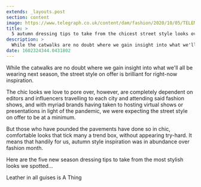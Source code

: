 ```yaml
--- 
extends: _layouts.post 
section: content 
image: https://www.telegraph.co.uk/content/dam/fashion/2020/10/05/TELEMMGLPICT000240593361-xlarge_trans_NvBQzQNjv4Bqx1N6mzreoM9UEkoOCiuTNgzORmfOmN5opEvHYJbnDQs.jpeg?imwidth=1200 
title: > 
  5 autumn dressing tips to take from the chicest street style looks over fashion month 
description: > 
  While the catwalks are no doubt where we gain insight into what we'll all be wearing next season, the street style on offer is brilliant for right-now inspiration.The chic looks we love to pore over, however, are completely dependent on editors and influencers travelling to each city and attending said fashion shows, and with myriad brands having taken to hosting virtual shows or presentations in light of the pandemic, we were expecting the street style on offer to be at a minimum.But those who have pounded the pavements have done so in chic, comfortable looks that tick many a trend box, without appearing try-hard.It means that handily for us, autumn style inspiration was in abundance over fashion month.Here are the five new season dressing tips to take from the most stylish looks we spotted...Leather in all guises is A Thing 
date: 1602324344.0431802 
--- 
```

While the catwalks are no doubt where we gain insight into what we'll all be wearing next season, the street style on offer is brilliant for right-now inspiration.

The chic looks we love to pore over, however, are completely dependent on editors and influencers travelling to each city and attending said fashion shows, and with myriad brands having taken to hosting virtual shows or presentations in light of the pandemic, we were expecting the street style on offer to be at a minimum.

But those who have pounded the pavements have done so in chic, comfortable looks that tick many a trend box, without appearing try-hard. It means that handily for us, autumn style inspiration was in abundance over fashion month.

Here are the five new season dressing tips to take from the most stylish looks we spotted...

Leather in all guises is A Thing